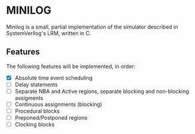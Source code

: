 # MINILOG

Minilog is a small, partial implementation of the simulator described in 
SystemVerilog's LRM, written in C.

## Features
The following features will be implemented, in order:
- [X] Absolute time event scheduling
- [ ] Delay statements
- [ ] Separate NBA and Active regions, separate blocking and non-blocking assigments
- [ ] Continuous assignments (blocking)
- [ ] Procedural blocks
- [ ] Preponed/Postponed regions
- [ ] Clocking blocks

